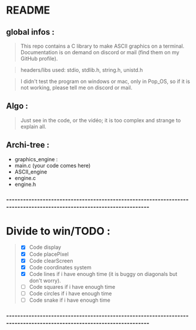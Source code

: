# README
## global infos :
> This repo contains a C library to make ASCII graphics on a terminal.
> Documentation is on demand on discord or mail (find them on my GitHub profile).

> headers/libs used:
stdio, stdlib.h, string.h, unistd.h

> I didn't test the program on windows or mac, only in Pop_OS, so if it is not working, please tell me on discord or mail.

## Algo :
> Just see in the code, or the vidéo; it is too complex and strange to explain all.

## Archi-tree :
- graphics_engine :
 - main.c (your code comes here)
 - ASCII_engine
  - engine.c
  - engine.h 

### --------------------------------------------------------------------------------------------------------------------

# Divide to win/TODO :
> - [X] Code display
> - [X] Code placePixel
> - [X] Code clearScreen
> - [X] Code coordinates system
> - [X] Code lines if i have enough time (it is buggy on diagonals but don't worry).
> - [ ] Code squares if i have enough time
> - [ ] Code circles if i have enough time
> - [ ] Code snake if i have enough time

### --------------------------------------------------------------------------------------------------------------------
